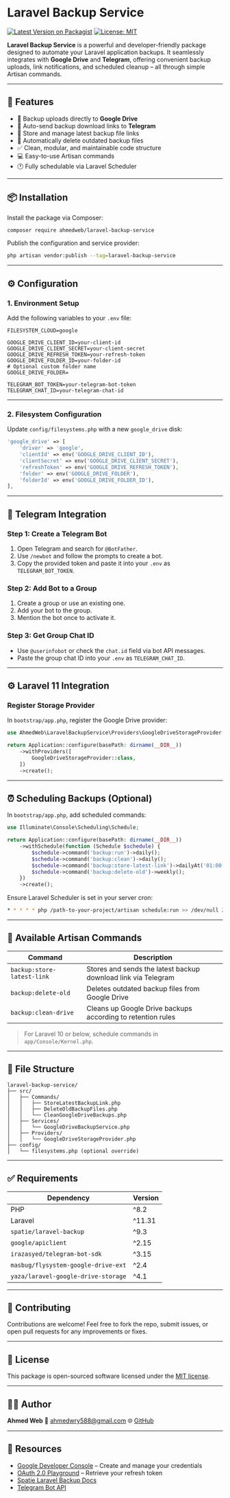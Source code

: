 # Laravel Backup Service

[![Latest Version on Packagist](https://img.shields.io/packagist/v/ahmedweb/laravel-backup-service.svg)](https://packagist.org/packages/ahmedweb/laravel-backup-service)
[![License: MIT](https://img.shields.io/github/license/ahmedweb/laravel-backup-service.svg)](LICENSE.md)

**Laravel Backup Service** is a powerful and developer-friendly package designed to automate your Laravel application backups. It seamlessly integrates with **Google Drive** and **Telegram**, offering convenient backup uploads, link notifications, and scheduled cleanup – all through simple Artisan commands.

---

## 🚀 Features

* 📁 Backup uploads directly to **Google Drive**
* 🔗 Auto-send backup download links to **Telegram**
* 📌 Store and manage latest backup file links
* 🧹 Automatically delete outdated backup files
* ✅ Clean, modular, and maintainable code structure
* 💻 Easy-to-use Artisan commands
* 🕐 Fully schedulable via Laravel Scheduler

---

## 📦 Installation

Install the package via Composer:

```bash
composer require ahmedweb/laravel-backup-service
```

Publish the configuration and service provider:

```bash
php artisan vendor:publish --tag=laravel-backup-service
```

---

## ⚙️ Configuration

### 1. Environment Setup

Add the following variables to your `.env` file:

```env
FILESYSTEM_CLOUD=google

GOOGLE_DRIVE_CLIENT_ID=your-client-id
GOOGLE_DRIVE_CLIENT_SECRET=your-client-secret
GOOGLE_DRIVE_REFRESH_TOKEN=your-refresh-token
GOOGLE_DRIVE_FOLDER_ID=your-folder-id
# Optional custom folder name
GOOGLE_DRIVE_FOLDER=

TELEGRAM_BOT_TOKEN=your-telegram-bot-token
TELEGRAM_CHAT_ID=your-telegram-chat-id
```

---

### 2. Filesystem Configuration

Update `config/filesystems.php` with a new `google_drive` disk:

```php
'google_drive' => [
    'driver' => 'google',
    'clientId' => env('GOOGLE_DRIVE_CLIENT_ID'),
    'clientSecret' => env('GOOGLE_DRIVE_CLIENT_SECRET'),
    'refreshToken' => env('GOOGLE_DRIVE_REFRESH_TOKEN'),
    'folder' => env('GOOGLE_DRIVE_FOLDER'),
    'folderId' => env('GOOGLE_DRIVE_FOLDER_ID'),
],
```

---

## 💬 Telegram Integration

### Step 1: Create a Telegram Bot

1. Open Telegram and search for `@BotFather`.
2. Use `/newbot` and follow the prompts to create a bot.
3. Copy the provided token and paste it into your `.env` as `TELEGRAM_BOT_TOKEN`.

### Step 2: Add Bot to a Group

1. Create a group or use an existing one.
2. Add your bot to the group.
3. Mention the bot once to activate it.

### Step 3: Get Group Chat ID

* Use `@userinfobot` or check the `chat.id` field via bot API messages.
* Paste the group chat ID into your `.env` as `TELEGRAM_CHAT_ID`.

---

## ⚙️ Laravel 11 Integration

### Register Storage Provider

In `bootstrap/app.php`, register the Google Drive provider:

```php
use AhmedWeb\LaravelBackupService\Providers\GoogleDriveStorageProvider;

return Application::configure(basePath: dirname(__DIR__))
    ->withProviders([
        GoogleDriveStorageProvider::class,
    ])
    ->create();
```

---

## ⏰ Scheduling Backups (Optional)

In `bootstrap/app.php`, add scheduled commands:

```php
use Illuminate\Console\Scheduling\Schedule;

return Application::configure(basePath: dirname(__DIR__))
    ->withSchedule(function (Schedule $schedule) {
        $schedule->command('backup:run')->daily();
        $schedule->command('backup:clean')->daily();
        $schedule->command('backup:store-latest-link')->dailyAt('01:00');
        $schedule->command('backup:delete-old')->weekly();
    })
    ->create();
```

Ensure Laravel Scheduler is set in your server cron:

```bash
* * * * * php /path-to-your-project/artisan schedule:run >> /dev/null 2>&1
```

---

## 🧪 Available Artisan Commands

| Command                    | Description                                                   |
| -------------------------- | ------------------------------------------------------------- |
| `backup:store-latest-link` | Stores and sends the latest backup download link via Telegram |
| `backup:delete-old`        | Deletes outdated backup files from Google Drive               |
| `backup:clean-drive`       | Cleans up Google Drive backups according to retention rules   |

> For Laravel 10 or below, schedule commands in `app/Console/Kernel.php`.

---

## 📁 File Structure

```
laravel-backup-service/
├── src/
│   ├── Commands/
│   │   ├── StoreLatestBackupLink.php
│   │   ├── DeleteOldBackupFiles.php
│   │   └── CleanGoogleDriveBackups.php
│   ├── Services/
│   │   └── GoogleDriveBackupService.php
│   ├── Providers/
│   │   └── GoogleDriveStorageProvider.php
├── config/
│   └── filesystems.php (optional override)
```

---

## ✅ Requirements

| Dependency                          | Version |
| ----------------------------------- | ------- |
| PHP                                 | ^8.2    |
| Laravel                             | ^11.31  |
| `spatie/laravel-backup`             | ^9.3    |
| `google/apiclient`                  | ^2.15   |
| `irazasyed/telegram-bot-sdk`        | ^3.15   |
| `masbug/flysystem-google-drive-ext` | ^2.4    |
| `yaza/laravel-google-drive-storage` | ^4.1    |

---

## 🤝 Contributing

Contributions are welcome! Feel free to fork the repo, submit issues, or open pull requests for any improvements or fixes.

---

## 📜 License

This package is open-sourced software licensed under the [MIT license](LICENSE.md).

---

## 👨‍💻 Author

**Ahmed Web**
📧 [ahmedwry588@gmail.com](mailto:ahmedwry588@gmail.com)
🌐 [GitHub](https://github.com/ahmedweb)

---

## 🔗 Resources

* [Google Developer Console](https://console.cloud.google.com) – Create and manage your credentials
* [OAuth 2.0 Playground](https://developers.google.com/oauthplayground) – Retrieve your refresh token
* [Spatie Laravel Backup Docs](https://spatie.be/docs/laravel-backup)
* [Telegram Bot API](https://core.telegram.org/bots/api)



